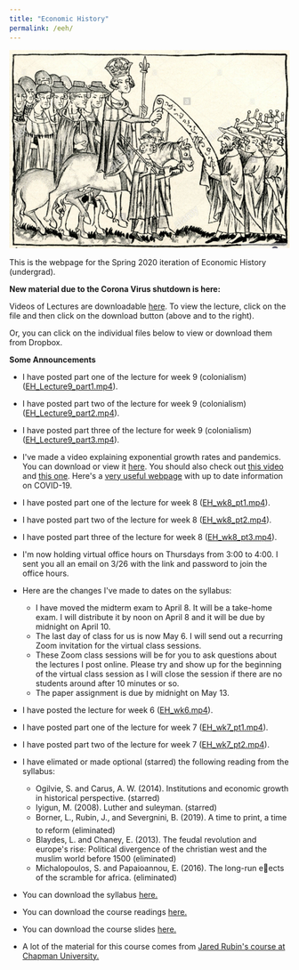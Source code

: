 ```yaml
---
title: "Economic History"
permalink: /eeh/
---
```


![Henry_VII_Juden](/assets/images/Henry_VII_Juden.png)

This is the webpage for the Spring 2020 iteration of Economic History (undergrad).

**New material due to the Corona Virus shutdown is here:**

Videos of Lectures are downloadable [here](https://github.com/noeldjohnson/Economic-History-Lectures). To view the lecture, click on the file and then click on the download button (above and to the right).

Or, you can click on the individual files below to view or download them from Dropbox.


**Some Announcements**

* I have posted part one of the lecture for week 9 (colonialism) ([EH_Lecture9_part1.mp4](https://www.dropbox.com/s/dshq4x20w44guwt/EH_Lecture9_part1.mp4?dl=0)).

* I have posted part two of the lecture for week 9 (colonialism) ([EH_Lecture9_part2.mp4](https://www.dropbox.com/s/zqajcqk1iph2juy/EH_Lecture9_part2.mp4?dl=0)).

* I have posted part three of the lecture for week 9 (colonialism) ([EH_Lecture9_part3.mp4](https://www.dropbox.com/s/7d3ksg0qlhj5act/EH_Lecture9_part3.mp4?dl=0)).

* I've made a video explaining exponential growth rates and pandemics. You can download or view it [here](https://zoom.us/rec/share/7PZWDuvUzXtJaIHR6Uf1fPN-E6bMX6a8hiEcrKIKzE_VrOotYsrTinvI7ccKYTAB). You should also check out [this video](https://youtu.be/Kas0tIxDvrg) and [this one](https://www.youtube.com/watch?v=gxAaO2rsdIs&feature=emb_logo). Here's a [very useful webpage](https://ourworldindata.org/coronavirus) with up to date information on COVID-19.

* I have posted part one of the lecture for week 8 ([EH_wk8_pt1.mp4](https://www.dropbox.com/s/9z8p00n4z81l5hg/EH_wk8_pt1.mp4?dl=0)).

* I have posted part two of the lecture for week 8 ([EH_wk8_pt2.mp4](https://www.dropbox.com/s/f5znzj3kf8mow96/EH_wk8_pt2.mp4?dl=0)).

* I have posted part three of the lecture for week 8 ([EH_wk8_pt3.mp4](https://www.dropbox.com/s/pi3qhwrnocef5rt/EH_wk8_pt3.mp4?dl=0)).

* I'm now holding virtual office hours on Thursdays from 3:00 to 4:00. I sent you all an email on 3/26 with the link and password to join the office hours.

* Here are the changes I've made to dates on the syllabus:
  * I have moved the midterm exam to April 8. It will be a take-home exam. I will distribute it by noon on April 8 and it will be due by midnight on April 10.
  * The last day of class for us is now May 6. I will send out a recurring Zoom invitation for the virtual class sessions.
  * These Zoom class sessions will be for you to ask questions about the lectures I post online. Please try and show up for the beginning of the virtual class session as I will close the session if there are no students around after 10 minutes or so.
  * The paper assignment is due by midnight on May 13.

* I have posted the lecture for week 6 ([EH_wk6.mp4](https://www.dropbox.com/s/uaml6wd6oc8mx12/EH_wk6.mp4?dl=0)).

* I have posted part one of the lecture for week 7 ([EH_wk7_pt1.mp4](https://www.dropbox.com/s/c7isokqnbj8g47v/EH_wk7_pt1.mp4?dl=0)).

* I have posted part two of the lecture for week 7 ([EH_wk7_pt2.mp4](https://www.dropbox.com/s/0n8evbkjaocfbn3/EH_wk7_pt2.mp4?dl=0)).

* I have elimated or made optional (starred) the following reading from the syllabus:
  * Ogilvie, S. and Carus, A. W. (2014). Institutions and economic growth in historical perspective. (starred)
  * Iyigun, M. (2008). Luther and suleyman. (starred)
  * Borner, L., Rubin, J., and Severgnini, B. (2019). A time to print, a time to reform (eliminated)
  * Blaydes, L. and Chaney, E. (2013). The feudal revolution and europe's rise: Political divergence
of the christian west and the muslim world before 1500 (eliminated)
  * Michalopoulos, S. and Papaioannou, E. (2016). The long-run eects of the scramble for africa. (eliminated)


* You can download the syllabus [here.](https://www.dropbox.com/s/8fy1d5ckuczkny9/EH%20Syllabus%20SP20.pdf?dl=0)

* You can download the course readings [here.](https://www.dropbox.com/sh/lzi4v8ahad6btqq/AACZhvgcFu2krsG3TqeOsTlLa?dl=0)

* You can download the course slides [here.](https://www.dropbox.com/sh/n5sur1dul0ncw82/AABzFzxW7D6Uf6TI43-jvv6Na?dl=0)

* A lot of the material for this course comes from [Jared Rubin's course at Chapman University.](https://www.jaredcrubin.com/teaching)

